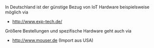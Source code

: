 <!--META {"title":"Einkaufen","tags":["sonstiges"],"createDate":null,"updateDate":1489754752901} -->
In Deutschland ist der günstige Bezug von IoT Hardware beispielsweise möglich via

* http://www.exp-tech.de/

Größere Bestellungen und spezifische Hardware geht auch via

* http://www.mouser.de (Import aus USA)
